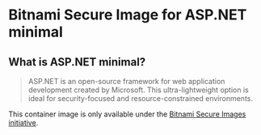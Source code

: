 # Bitnami Secure Image for ASP.NET minimal

## What is ASP.NET minimal?

> ASP.NET is an open-source framework for web application development created by Microsoft. This ultra-lightweight option is ideal for security-focused and resource-constrained environments.

This container image is only available under the [Bitnami Secure Images initiative](https://news.broadcom.com/app-dev/broadcom-introduces-bitnami-secure-images-for-production-ready-containerized-applications).